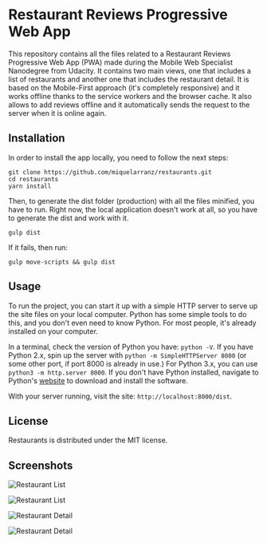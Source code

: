 # Restaurant Reviews Progressive Web App

This repository contains all the files related to a Restaurant Reviews Progressive Web App (PWA) made during the Mobile Web Specialist Nanodegree from Udacity. It contains two main views, one that includes a list of restaurants and another one that includes the restaurant detail. It is based on the Mobile-First approach (it's completely responsive) and it works offline thanks to the service workers and the browser cache. It also allows to add reviews offline and it automatically sends the request to the server when it is online again.

## Installation

In order to install the app locally, you need to follow the next steps:

```
git clone https://github.com/miquelarranz/restaurants.git
cd restaurants
yarn install
```

Then, to generate the dist folder (production) with all the files minified, you have to run. Right now, the local application doesn't work at all, so you have to generate the dist and work with it.

```
gulp dist
```

If it fails, then run:
```
gulp move-scripts && gulp dist
```

## Usage

To run the project, you can start it up with a simple HTTP server to serve up the site files on your local computer. Python has some simple tools to do this, and you don't even need to know Python. For most people, it's already installed on your computer.

In a terminal, check the version of Python you have: `python -V`. If you have Python 2.x, spin up the server with `python -m SimpleHTTPServer 8000` (or some other port, if port 8000 is already in use.) For Python 3.x, you can use `python3 -m http.server 8000`. If you don't have Python installed, navigate to Python's [website](https://www.python.org/) to download and install the software.

With your server running, visit the site: `http://localhost:8000/dist`.

## License

Restaurants is distributed under the MIT license.

## Screenshots

![Restaurant List](img/docs/restaurant-list-1.png)

![Restaurant List](img/docs/restaurant-list-2.png)

![Restaurant Detail](img/docs/restaurant-detail-1.png)

![Restaurant Detail](img/docs/restaurant-detail-2.png)

